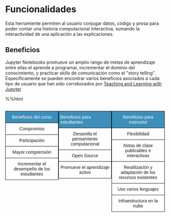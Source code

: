 Funcionalidades
=======================

Esta herramiente permiten al usuario conjugar datos, código y prosa para poder contar una historia computacional interactiva, sumando la interactividad de una aplicación a las explicaciones.

## Beneficios 

Jupyter Notebooks promueve un amplio rango de metas de aprendizaje entre ellas el aprende a programar, incrementar el dominio del conocimiento, y practicar skills de comunicación como el "story telling". Específicamente se pueden encontrar varios beneficios asociados a cada tipo de usuario que han sido corroborados por [Teaching and Learning with Jupyter](https://jupyter4edu.github.io/jupyter-edu-book/why-we-use-jupyter-notebooks.html#course-benefits-anecdotes)

%%html
<style>
.column {
  float: left;
  width: 33.33%;
}

/* Clear floats after the columns */
.row:after {
  content: "";
  display: table;
  clear: both;
}
</style>

<div class="row">
  <div class="column"><style type="text/css">
.tg  {border-collapse:collapse;border-spacing:0;}
.tg td{border-color:black;border-style:solid;border-width:1px;font-family:Arial, sans-serif;font-size:14px;
  overflow:hidden;padding:10px 5px;word-break:normal;}
.tg th{border-color:black;border-style:solid;border-width:1px;font-family:Arial, sans-serif;font-size:14px;
  font-weight:normal;overflow:hidden;padding:10px 5px;word-break:normal;}
.tg .tg-snc9{background-color:#3d8eb9;color:#ffffff;text-align:center;vertical-align:bottom}
.tg .tg-8d8j{text-align:center;vertical-align:bottom}
</style>
<table class="tg">
<thead>
  <tr>
    <th class="tg-snc9">Beneficios del curso</th>
  </tr>
</thead>
<tbody>
  <tr>
    <td class="tg-8d8j">Compromiso</td>
  </tr>
  <tr>
    <td class="tg-8d8j">Participación</td>
  </tr>
  <tr>
    <td class="tg-8d8j">Mayor comprensión</td>
  </tr>
  <tr>
    <td class="tg-8d8j">Incrementar el desempeño de los estudiantes</td>
  </tr>
</tbody>
</table></div>
  <div class="column"><style type="text/css">
.tg  {border-collapse:collapse;border-spacing:0;}
.tg td{border-color:black;border-style:solid;border-width:1px;font-family:Arial, sans-serif;font-size:14px;
  overflow:hidden;padding:10px 5px;word-break:normal;}
.tg th{border-color:black;border-style:solid;border-width:1px;font-family:Arial, sans-serif;font-size:14px;
  font-weight:normal;overflow:hidden;padding:10px 5px;word-break:normal;}
.tg .tg-h1zv{background-color:#3d8eb9;color:#ffffff;text-align:left;vertical-align:bottom}
.tg .tg-8d8j{text-align:center;vertical-align:bottom}
</style>
<table class="tg">
<thead>
  <tr>
    <th class="tg-h1zv">Beneficios para estudiantes</th>
  </tr>
</thead>
<tbody>
  <tr>
    <td class="tg-8d8j">Desarolla el pensamiento computacional</td>
  </tr>
  <tr>
    <td class="tg-8d8j">Open Source</td>
  </tr>
  <tr>
    <td class="tg-8d8j">Promueve el aprendizaje activo</td>
  </tr>
</tbody>
</table></div>
  <div class="column"><style type="text/css">
.tg  {border-collapse:collapse;border-spacing:0;}
.tg td{border-color:black;border-style:solid;border-width:1px;font-family:Arial, sans-serif;font-size:14px;
  overflow:hidden;padding:10px 5px;word-break:normal;}
.tg th{border-color:black;border-style:solid;border-width:1px;font-family:Arial, sans-serif;font-size:14px;
  font-weight:normal;overflow:hidden;padding:10px 5px;word-break:normal;}
.tg .tg-snc9{background-color:#3d8eb9;color:#ffffff;text-align:center;vertical-align:bottom}
.tg .tg-baqh{text-align:center;vertical-align:top}
.tg .tg-8d8j{text-align:center;vertical-align:bottom}
</style>

<table class="tg">
<thead>
  <tr>
    <th class="tg-snc9">Beneficios para instructor</th>
  </tr>
</thead>
<tbody>
  <tr>
    <td class="tg-8d8j">Flexibilidad</td>
  </tr>
  <tr>
    <td class="tg-8d8j">Notas de clase publicables e interactivas</td>
  </tr>
  <tr>
    <td class="tg-baqh">Reutilización y adaptación de los recursos existentes</td>
  </tr>
  <tr>
    <td class="tg-8d8j">Uso varios lenguajes</td>
  </tr>
  <tr>
    <td class="tg-8d8j">Infraestructura en la nube</td>
  </tr>
</tbody>
</table>
</div>
</div>

